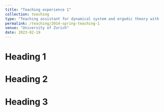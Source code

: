 ```yaml
---
title: "Teaching experience 1"
collection: teaching
type: "Teaching assistant for dynamical system and ergodic theory with Prof.Gorodnik"
permalink: /teaching/2014-spring-teaching-1
venue: "University of Zurich"
date: 2023-02-19 
---
```




Heading 1
======

Heading 2
======

Heading 3
======
